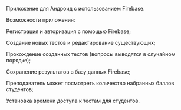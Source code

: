 Приложение для Андроид с использованием Firebase.

Возможности приложения:

Регистрация и авторизация с помощью Firebase;

Создание новых тестов и редактирование существующих;

Прохождение созданных тестов (вопросы выводятся в случайном порядке);

Сохранение результатов в базу данных Firebase;

Преподаватель может посмотреть количество набранных баллов студентов;

Установка времени доступа к тестам для студентов.
